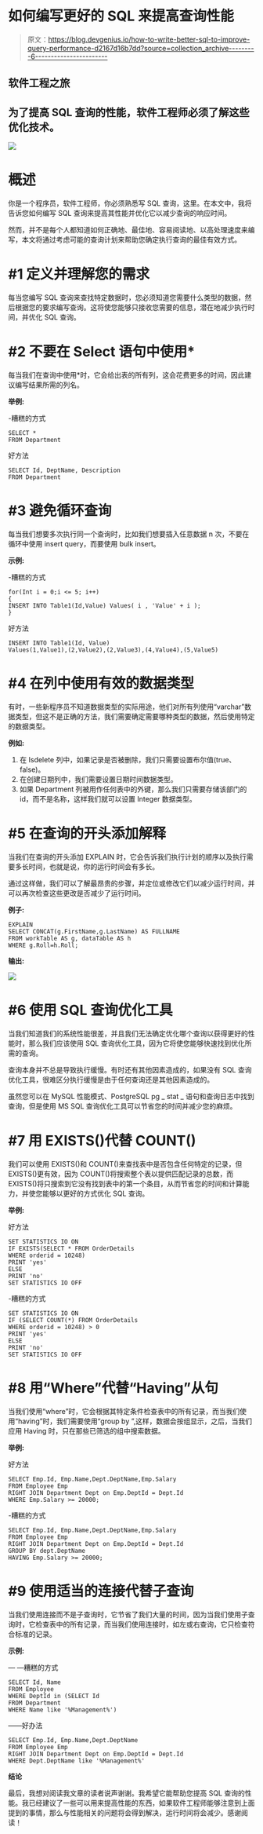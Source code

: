 # 如何编写更好的 SQL 来提高查询性能

> 原文：<https://blog.devgenius.io/how-to-write-better-sql-to-improve-query-performance-d2167d16b7dd?source=collection_archive---------6----------------------->

## **软件工程之旅**

## 为了提高 SQL 查询的性能，软件工程师必须了解这些优化技术。

![](img/224a1a78da4b171d2fcae35abbce2a06.png)

# **概述**

你是一个程序员，软件工程师，你必须熟悉写 SQL 查询，这里。在本文中，我将告诉您如何编写 SQL 查询来提高其性能并优化它以减少查询的响应时间。

然而，并不是每个人都知道如何正确地、最佳地、容易阅读地、以高处理速度来编写，本文将通过考虑可能的查询计划来帮助您确定执行查询的最佳有效方式。

# **#1 定义并理解您的需求**

每当您编写 SQL 查询来查找特定数据时，您必须知道您需要什么类型的数据，然后根据您的要求编写查询。这将使您能够只接收您需要的信息，潜在地减少执行时间，并优化 SQL 查询。

# **#2 不要在 Select 语句中使用***

每当我们在查询中使用*时，它会给出表的所有列，这会花费更多的时间，因此建议编写结果所需的列名。

**举例:**

-糟糕的方式

```
SELECT *
FROM Department
```

好方法

```
SELECT Id, DeptName, Description
FROM Department
```

# **#3 避免循环查询**

每当我们想要多次执行同一个查询时，比如我们想要插入任意数据 n 次，不要在循环中使用 insert query，而要使用 bulk insert。

**示例:**

-糟糕的方式

```
for(Int i = 0;i <= 5; i++)
{
INSERT INTO Table1(Id,Value) Values( i , 'Value' + i );
}
```

好方法

```
INSERT INTO Table1(Id, Value)
Values(1,Value1),(2,Value2),(2,Value3),(4,Value4),(5,Value5)
```

# **#4 在**列中使用有效的数据类型

有时，一些新程序员不知道数据类型的实际用途，他们对所有列使用“varchar”数据类型，但这不是正确的方法，我们需要确定需要哪种类型的数据，然后使用特定的数据类型。

**例如:**

1.  在 Isdelete 列中，如果记录是否被删除，我们只需要设置布尔值(true、false)。
2.  在创建日期列中，我们需要设置日期时间数据类型。
3.  如果 Department 列被用作任何表中的外键，那么我们只需要存储该部门的 id，而不是名称，这样我们就可以设置 Integer 数据类型。

# **#5 在查询的开头添加解释**

当我们在查询的开头添加 EXPLAIN 时，它会告诉我们执行计划的顺序以及执行需要多长时间，也就是说，你的运行时间会有多长。

通过这样做，我们可以了解最昂贵的步骤，并定位或修改它们以减少运行时间，并可以再次检查这些更改是否减少了运行时间。

**例子:**

```
EXPLAIN
SELECT CONCAT(g.FirstName,g.LastName) AS FULLNAME
FROM workTable AS g, dataTable AS h
WHERE g.Roll=h.Roll;
```

**输出:**

![](img/6af1c378c18565a209befae778e96b50.png)

# **#6 使用 SQL 查询优化工具**

当我们知道我们的系统性能很差，并且我们无法确定优化哪个查询以获得更好的性能时，那么我们应该使用 SQL 查询优化工具，因为它将使您能够快速找到优化所需的查询。

查询本身并不总是导致执行缓慢。有时还有其他因素造成的，如果没有 SQL 查询优化工具，很难区分执行缓慢是由于任何查询还是其他因素造成的。

虽然您可以在 MySQL 性能模式、PostgreSQL pg _ stat _ 语句和查询日志中找到查询，但是使用 MS SQL 查询优化工具可以节省您的时间并减少您的麻烦。

# **#7 用 EXISTS()代替 COUNT()**

我们可以使用 EXISTS()和 COUNT()来查找表中是否包含任何特定的记录，但 EXISTS()更有效，因为 COUNT()将搜索整个表以提供匹配记录的总数，而 EXISTS()将只搜索到它没有找到表中的第一个条目，从而节省您的时间和计算能力，并使您能够以更好的方式优化 SQL 查询。

**举例:**

好方法

```
SET STATISTICS IO ON
IF EXISTS(SELECT * FROM OrderDetails
WHERE orderid = 10248)
PRINT 'yes'
ELSE
PRINT 'no'
SET STATISTICS IO OFF
```

-糟糕的方式

```
SET STATISTICS IO ON
IF (SELECT COUNT(*) FROM OrderDetails
WHERE orderid = 10248) > 0
PRINT 'yes'
ELSE
PRINT 'no'
SET STATISTICS IO OFF
```

# **#8 用“Where”代替“Having”从句**

当我们使用“where”时，它会根据其特定条件检查表中的所有记录，而当我们使用“having”时，我们需要使用“group by ”,这样，数据会按组显示，之后，当我们应用 Having 时，只在那些已筛选的组中搜索数据。

**举例:**

好方法

```
SELECT Emp.Id, Emp.Name,Dept.DeptName,Emp.Salary
FROM Employee Emp
RIGHT JOIN Department Dept on Emp.DeptId = Dept.Id
WHERE Emp.Salary >= 20000;
```

-糟糕的方式

```
SELECT Emp.Id, Emp.Name,Dept.DeptName,Emp.Salary
FROM Employee Emp
RIGHT JOIN Department Dept on Emp.DeptId = Dept.Id
GROUP BY dept.DeptName
HAVING Emp.Salary >= 20000;
```

# **#9 使用适当的连接代替子查询**

当我们使用连接而不是子查询时，它节省了我们大量的时间，因为当我们使用子查询时，它检查表中的所有记录，而当我们使用连接时，如左或右查询，它只检查符合标准的记录。

**示例:**

— —糟糕的方式

```
SELECT Id, Name
FROM Employee
WHERE DeptId in (SELECT Id
FROM Department
WHERE Name like '%Management%')
```

——好办法

```
SELECT Emp.Id, Emp.Name,Dept.DeptName
FROM Employee Emp
RIGHT JOIN Department Dept on Emp.DeptId = Dept.Id
WHERE Dept.DeptName like '%Management%'
```

**结论**

最后，我想对阅读我文章的读者说声谢谢。我希望它能帮助您提高 SQL 查询的性能。我已经建议了一些可以用来提高性能的东西，如果软件工程师能够注意到上面提到的事情，那么与性能相关的问题将会得到解决，运行时间将会减少。感谢阅读！